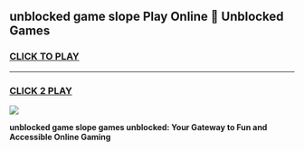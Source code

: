 
## unblocked game slope Play Online 👋 Unblocked Games
<h3>
<a href="https://premium.freeplayer.one?title=unblocked_game_slope&ref=19F">CLICK TO PLAY</a></h3>
<hr>

<h3>
<a href="https://premium.freeplayer.one?title=unblocked_game_slope&ref=19F">CLICK 2 PLAY</a>
  
</h3>

<a href="https://premium.freeplayer.one?title=unblocked_game_slope&ref=19F"><img src="https://clearcache.store/games.png"></a>


**unblocked game slope games unblocked: Your Gateway to Fun and Accessible Online Gaming**
